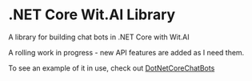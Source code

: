 # .NET Core Wit.AI Library
A library for building chat bots in .NET Core with Wit.AI

A rolling work in progress - new API features are added as I need them.

To see an example of it in use, check out [DotNetCoreChatBots](https://github.com/chrispaynter/DotNetCoreChatBots)
